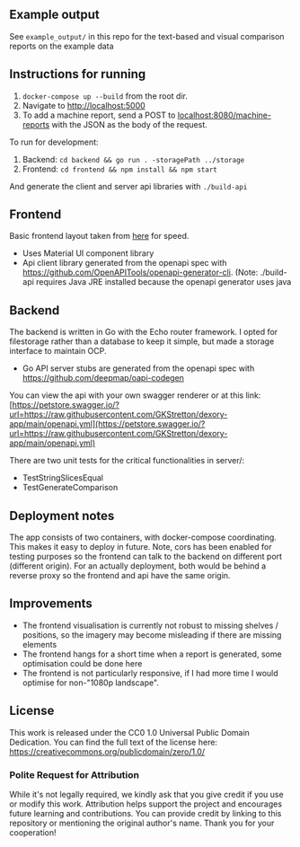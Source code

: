 ## Example output

See `example_output/` in this repo for the text-based and visual comparison reports on the example data

## Instructions for running

1. `docker-compose up --build` from the root dir.
2. Navigate to [http://localhost:5000](http://localhost:5000)
3. To add a machine report, send a POST to [localhost:8080/machine-reports](localhost:8080/machine-reports) with the JSON as the body of the request.

To run for development:

1. Backend: `cd backend && go run . -storagePath ../storage`
2. Frontend: `cd frontend && npm install && npm start`

And generate the client and server api libraries with `./build-api`

## Frontend

Basic frontend layout taken from [here](https://github.com/mui/material-ui/tree/v5.14.0/docs/data/material/getting-started/templates/dashboard) for speed.

- Uses Material UI component library
- Api client library generated from the openapi spec with https://github.com/OpenAPITools/openapi-generator-cli. (Note: ./build-api requires Java JRE installed because the openapi generator uses java

## Backend

The backend is written in Go with the Echo router framework. I opted for filestorage rather than a database to keep it simple, but made a storage interface to maintain OCP.

- Go API server stubs are generated from the openapi spec with https://github.com/deepmap/oapi-codegen

You can view the api with your own swagger renderer or at this link: [https://petstore.swagger.io/?url=https://raw.githubusercontent.com/GKStretton/dexory-app/main/openapi.yml](https://petstore.swagger.io/?url=https://raw.githubusercontent.com/GKStretton/dexory-app/main/openapi.yml)

There are two unit tests for the critical functionalities in server/:

- TestStringSlicesEqual
- TestGenerateComparison

## Deployment notes

The app consists of two containers, with docker-compose coordinating. This makes it easy to deploy in future. Note, cors has been enabled for testing purposes so the frontend can talk to the backend on different port (different origin). For an actually deployment, both would be behind a reverse proxy so the frontend and api have the same origin.

## Improvements

- The frontend visualisation is currently not robust to missing shelves / positions, so the imagery may become misleading if there are missing elements
- The frontend hangs for a short time when a report is generated, some optimisation could be done here
- The frontend is not particularly responsive, if I had more time I would optimise for non-"1080p landscape".

## License

This work is released under the CC0 1.0 Universal Public Domain Dedication. You can find the full text of the license here: https://creativecommons.org/publicdomain/zero/1.0/

### Polite Request for Attribution

While it's not legally required, we kindly ask that you give credit if you use or modify this work. Attribution helps support the project and encourages future learning and contributions. You can provide credit by linking to this repository or mentioning the original author's name. Thank you for your cooperation!
